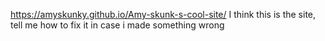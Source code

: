 https://amyskunky.github.io/Amy-skunk-s-cool-site/
I think this is the site, tell me how to fix it in case i made something wrong
